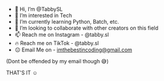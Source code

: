 - 👋 Hi, I’m @TabbySL
- 👀 I’m interested in Tech
- 🌱 I’m currently learning Python, Batch, etc.
- 💞️ I’m looking to collaborate with other creators on this field
- 📫 Reach me on Instagram - @tabby.sl
- 🔥 Reach me on TikTok    - @tabby.sl
- 😐 Email Me on           - imthebestincoding@gmail.com

(Dont be offended by my email though 😅)

THAT'S IT ☺️
<!---
TabbySL/TabbySL is a ✨ special ✨ repository because its `README.md` (this file) appears on your GitHub profile.
You can click the Preview link to take a look at your changes.
--->
